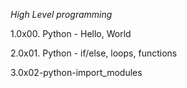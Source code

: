 *High Level programming*

1.0x00. Python - Hello, World

2.0x01. Python - if/else, loops, functions

3.0x02-python-import_modules
